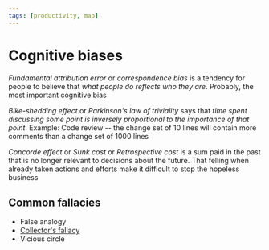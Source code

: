 ```yaml
---
tags: [productivity, map]
---
```


# Cognitive biases

_Fundamental attribution error_ or _correspondence bias_ is a tendency for people to believe that _what people do reflects who they are_. Probably, the most important cognitive bias

_Bike-shedding effect_ or _Parkinson's law of triviality_ says that _time spent discussing some point is inversely proportional to the importance of that point_.
Example: Code review -- the change set of 10 lines will contain more comments than a change set of 1000 lines

_Concorde effect_ or _Sunk cost_ or _Retrospective cost_ is a sum paid in the past that is no longer relevant to decisions about the future.
That felling when already taken actions and efforts make it difficult to stop the hopeless business

<!--
Он же синдром невозвратных затрат

Ощущение, когда затраченные усилия и вложения мешают вовремя бросить бесперспективное дело

Продолжение учебы в институте, хотя уже понятно что толку от этого - ноль
-->

## Common fallacies

- False analogy
- [Collector's fallacy](https://zettelkasten.de/posts/collectors-fallacy/)
- Vicious circle
